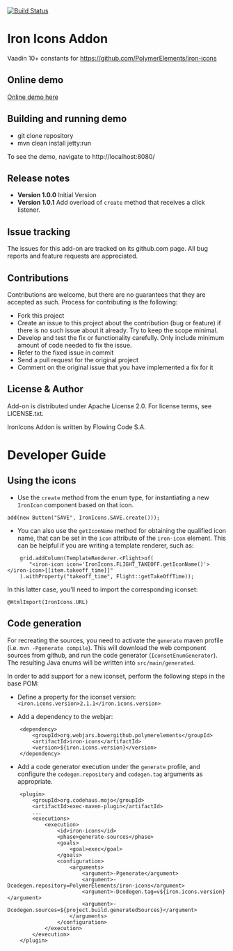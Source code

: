 [![Build Status](https://jenkins.flowingcode.com/job/IronIcons-addon/badge/icon)](https://jenkins.flowingcode.com/job/IronIcons-addon)

# Iron Icons Addon

Vaadin 10+ constants for https://github.com/PolymerElements/iron-icons

## Online demo

[Online demo here](http://addonsv10.flowingcode.com/iron-icons)

## Building and running demo

- git clone repository
- mvn clean install jetty:run

To see the demo, navigate to http://localhost:8080/

## Release notes

- **Version 1.0.0** Initial Version
- **Version 1.0.1** Add overload of `create` method that receives a click listener.

## Issue tracking

The issues for this add-on are tracked on its github.com page. All bug reports and feature requests are appreciated. 

## Contributions

Contributions are welcome, but there are no guarantees that they are accepted as such. Process for contributing is the following:

- Fork this project
- Create an issue to this project about the contribution (bug or feature) if there is no such issue about it already. Try to keep the scope minimal.
- Develop and test the fix or functionality carefully. Only include minimum amount of code needed to fix the issue.
- Refer to the fixed issue in commit
- Send a pull request for the original project
- Comment on the original issue that you have implemented a fix for it

## License & Author

Add-on is distributed under Apache License 2.0. For license terms, see LICENSE.txt.

IronIcons Addon is written by Flowing Code S.A.


# Developer Guide

## Using the icons

- Use the `create` method from the enum type, for instantiating a new `IronIcon` component based on that icon.
```
add(new Button("SAVE", IronIcons.SAVE.create()));
```

- You can also use the `getIconName` method for obtaining the qualified icon name, that can be set in the `icon` attribute of the `iron-icon` element. This can be helpful if you are writing a template renderer, such as:
```
	grid.addColumn(TemplateRenderer.<Flight>of(
	   "<iron-icon icon='IronIcons.FLIGHT_TAKEOFF.getIconName()'></iron-icon>[[item.takeoff_time]]"
	).withProperty("takeoff_time", Flight::getTakeOffTime));
```

In this latter case, you'll need to import the corresponding iconset:
```
@HtmlImport(IronIcons.URL)
```

## Code generation

For recreating the sources, you need to activate the `generate` maven profile (i.e. `mvn -Pgenerate compile`). This will download the web component sources from github, and run the code generator (`IconsetEnumGenerator`). The resulting Java enums will be written into `src/main/generated`.

In order to add support for a new iconset, perform the following steps in the base POM:

- Define a property for the iconset version:
`<iron.icons.version>2.1.1</iron.icons.version>`

- Add a dependency to the webjar:
```
    <dependency>
        <groupId>org.webjars.bowergithub.polymerelements</groupId>
        <artifactId>iron-icons</artifactId>
        <version>${iron.icons.version}</version>
    </dependency>
```

- Add a code generator execution under the `generate` profile, and configure the `codegen.repository` and `codegen.tag` arguments as appropriate.
```
    <plugin>    
        <groupId>org.codehaus.mojo</groupId>
        <artifactId>exec-maven-plugin</artifactId>
        ...
        <executions>
            <execution>
                <id>iron-icons</id>
                <phase>generate-sources</phase>
                <goals>
                    <goal>exec</goal>
                </goals>
                <configuration>
                    <arguments>
                        <argument>-Pgenerate</argument>
                        <argument>-Dcodegen.repository=PolymerElements/iron-icons</argument>
                        <argument>-Dcodegen.tag=v${iron.icons.version}</argument>
                        <argument>-Dcodegen.sources=${project.build.generatedSources}</argument>
                    </arguments>
                </configuration>
            </execution>
        </execution>
    </plugin>
```	

